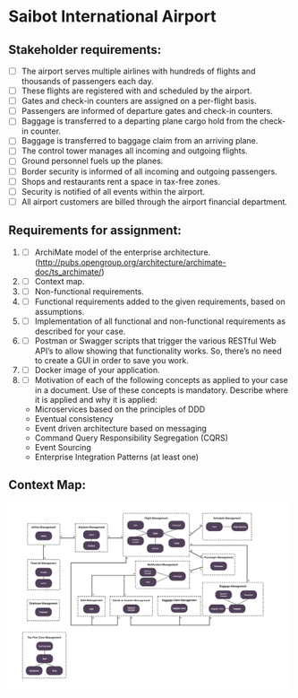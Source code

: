 # Saibot International Airport

## Stakeholder requirements:
- [ ] The airport serves multiple airlines with hundreds of flights and thousands of passengers each day.
- [ ] These flights are registered with and scheduled by the airport.
- [ ] Gates and check-in counters are assigned on a per-flight basis.
- [ ] Passengers are informed of departure gates and check-in counters.
- [ ] Baggage is transferred to a departing plane cargo hold from the check-in counter.
- [ ] Baggage is transferred to baggage claim from an arriving plane.
- [ ] The control tower manages all incoming and outgoing flights.
- [ ] Ground personnel fuels up the planes.
- [ ] Border security is informed of all incoming and outgoing passengers.
- [ ] Shops and restaurants rent a space in tax-free zones.
- [ ] Security is notified of all events within the airport.
- [ ] All airport customers are billed through the airport financial department.

## Requirements for assignment:
1. - [ ] ArchiMate model of the enterprise architecture. (http://pubs.opengroup.org/architecture/archimate-doc/ts_archimate/)
2. - [ ] Context map.
3. - [ ] Non-functional requirements.
4. - [ ] Functional requirements added to the given requirements, based on assumptions.
5. - [ ] Implementation of all functional and non-functional requirements as described for your case.
6. - [ ] Postman or Swagger scripts that trigger the various RESTful Web API’s to allow showing that functionality works. So, there’s no need to create a GUI in order to save you work.
7. - [ ] Docker image of your application.
8. - [ ] Motivation of each of the following concepts as applied to your case in a document. Use of these concepts is mandatory. Describe where it is applied and why it is applied:
    - Microservices based on the principles of DDD
    - Eventual consistency
    - Event driven architecture based on messaging
    - Command Query Responsibility Segregation (CQRS)
    - Event Sourcing
    - Enterprise Integration Patterns (at least one)

## Context Map:

![Context Map](/docs/images/diagrams/context_map.png)
